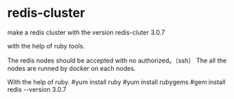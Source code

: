 # redis-cluster
make a redis cluster with the version redis-cluter 3.0.7

with the help of ruby tools.

The redis nodes should be accepted with no authorized。（ssh）
The all the nodes are runned by docker on each nodes.

With the help of ruby.
   #yum  install ruby
  #yum install rubygems
  #gem install redis --version 3.0.7

